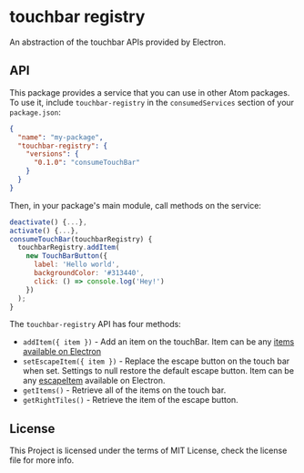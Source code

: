 # touchbar registry

An abstraction of the touchbar APIs provided by Electron.

## API

This package provides a service that you can use in other Atom packages. To use it, include `touchbar-registry` in the `consumedServices` section of your `package.json`:

```json
{
  "name": "my-package",
  "touchbar-registry": {
    "versions": {
      "0.1.0": "consumeTouchBar"
    }
  }
}
```

Then, in your package's main module, call methods on the service:

```javascript
deactivate() {...},
activate() {...},
consumeTouchBar(touchbarRegistry) {
  touchbarRegistry.addItem(
    new TouchBarButton({
      label: 'Hello world',
      backgroundColor: '#313440',
      click: () => console.log('Hey!')
    })
  );
}
```

The `touchbar-registry` API has four methods:

  * `addItem({ item })` - Add an item on the touchBar. Item can be any [items available on Electron](https://github.com/electron/electron/blob/master/docs/api/touch-bar.md)
  * `setEscapeItem({ item })` - Replace the escape button on the touch bar when set. Settings to null restore the default escape button. Item can be any [escapeItem](https://github.com/electron/electron/blob/master/docs/api/touch-bar.md) available on Electron.
  * `getItems()` - Retrieve all of the items on the touch bar.
  * `getRightTiles()` - Retrieve the item of the escape button.

## License

This Project is licensed under the terms of MIT License, check the license file for more info.
